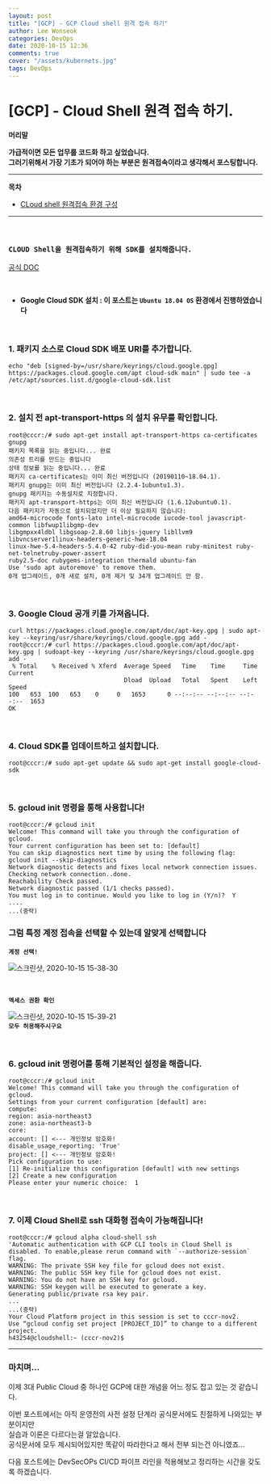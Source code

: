 ```yaml
---
layout: post
title: "[GCP] - GCP Cloud shell 원격 접속 하기"
author: Lee Wonseok
categories: DevOps
date: 2020-10-15 12:36
comments: true
cover: "/assets/kubernets.jpg"
tags: DevOps
---
```




#  [GCP] - Cloud Shell 원격 접속 하기.


**머리말**  

**가급적이면 모든 업무를 코드화 하고 싶었습니다.**  
**그러기위해서 가장 기초가 되어야 하는 부분은 원격접속이라고 생각해서 포스팅합니다.**

---


**목차**


- [CLoud shell 원격접속 환경 구성](#a1)


---



<br/>

### **``CLOUD Shell을 원격접속하기 위해 SDK를 설치해줍니다.``** <a name="a1"></a>

[공식 DOC](https://cloud.google.com/sdk/docs/downloads-apt-get?hl=ko)

<br/>

* **Google Cloud SDK 설치 : 이 포스트는 ``Ubuntu 18.04 OS`` 환경에서 진행하였습니다**


<br/>

### **1. 패키지 소스로 Cloud SDK 배포 URI를 추가합니다.**


```
echo "deb [signed-by=/usr/share/keyrings/cloud.google.gpg] https://packages.cloud.google.com/apt cloud-sdk main" | sudo tee -a /etc/apt/sources.list.d/google-cloud-sdk.list
```

<br/>

###  **2. 설치 전 apt-transport-https 의 설치 유무를 확인합니다.**



```
root@cccr:/# sudo apt-get install apt-transport-https ca-certificates gnupg
패키지 목록을 읽는 중입니다... 완료
의존성 트리를 만드는 중입니다       
상태 정보를 읽는 중입니다... 완료
패키지 ca-certificates는 이미 최신 버전입니다 (20190110~18.04.1).
패키지 gnupg는 이미 최신 버전입니다 (2.2.4-1ubuntu1.3).
gnupg 패키지는 수동설치로 지정합니다.
패키지 apt-transport-https는 이미 최신 버전입니다 (1.6.12ubuntu0.1).
다음 패키지가 자동으로 설치되었지만 더 이상 필요하지 않습니다:
amd64-microcode fonts-lato intel-microcode iucode-tool javascript-common libfwup1libgmp-dev
libgmpxx4ldbl libgsoap-2.8.60 libjs-jquery libllvm9 libvncserver1linux-headers-generic-hwe-18.04
linux-hwe-5.4-headers-5.4.0-42 ruby-did-you-mean ruby-minitest ruby-net-telnetruby-power-assert
ruby2.5-doc rubygems-integration thermald ubuntu-fan
Use 'sudo apt autoremove' to remove them.
0개 업그레이드, 0개 새로 설치, 0개 제거 및 34개 업그레이드 안 함.
```
<br/>

### **3. Google Cloud 공개 키를 가져옵니다.**


```
curl https://packages.cloud.google.com/apt/doc/apt-key.gpg | sudo apt-key --keyring/usr/share/keyrings/cloud.google.gpg add -
root@cccr:/# curl https://packages.cloud.google.com/apt/doc/apt-key.gpg | sudoapt-key --keyring /usr/share/keyrings/cloud.google.gpg add -
 % Total    % Received % Xferd  Average Speed   Time    Time     Time  Current
                                Dload  Upload   Total   Spent    Left  Speed
100   653  100   653    0     0   1653      0 --:--:-- --:--:-- --:--:--  1653
OK
```

<br/>

### **4. Cloud SDK를 업데이트하고 설치합니다.**  


```
root@cccr:/# sudo apt-get update && sudo apt-get install google-cloud-sdk
```

<br/>

### **5. gcloud init 명령을 통해 사용합니다!**
```
root@cccr:/# gcloud init
Welcome! This command will take you through the configuration of gcloud.
Your current configuration has been set to: [default]
You can skip diagnostics next time by using the following flag:
gcloud init --skip-diagnostics
Network diagnostic detects and fixes local network connection issues.
Checking network connection..done.                                                                 
Reachability Check passed.
Network diagnostic passed (1/1 checks passed).
You must log in to continue. Would you like to log in (Y/n)?  Y
....
...(중략)
```

### **그럼 특정 계정 접속을 선택할 수 있는데 알맞게 선택합니다**  


**``계정 선택!``**  

![스크린샷, 2020-10-15 15-38-30](https://user-images.githubusercontent.com/69498804/96085929-7c9acf80-0efc-11eb-9f5d-0e592ecf1ba9.png)

<br/>

**``엑세스 권환 확인``**

![스크린샷, 2020-10-15 15-39-21](https://user-images.githubusercontent.com/69498804/96086021-9b00cb00-0efc-11eb-95fa-10e2dea32d93.png)    
    **``모두 허용해주시구요``**

<br/>


### **6. gcloud init 명령어를 통해 기본적인 설정을 해줍니다.**

```
root@cccr:/# gcloud init
Welcome! This command will take you through the configuration of gcloud.
Settings from your current configuration [default] are:
compute:
region: asia-northeast3
zone: asia-northeast3-b
core:
account: [] <--- 개인정보 암호화!
disable_usage_reporting: 'True'
project: [] <--- 개인정보 암호화!
Pick configuration to use:
[1] Re-initialize this configuration [default] with new settings 
[2] Create a new configuration
Please enter your numeric choice:  1
```

<br/>

### **7. 이제 Cloud Shell로 ssh 대화형 접속이 가능해집니다!**

```
root@cccr:/# gcloud alpha cloud-shell ssh
'Automatic authentication with GCP CLI tools in Cloud Shell is disabled. To enable,please rerun command with `--authorize-session` flag.
WARNING: The private SSH key file for gcloud does not exist.
WARNING: The public SSH key file for gcloud does not exist.
WARNING: You do not have an SSH key for gcloud.
WARNING: SSH keygen will be executed to generate a key.
Generating public/private rsa key pair.
...
...(중략)
Your Cloud Platform project in this session is set to cccr-nov2.
Use “gcloud config set project [PROJECT_ID]” to change to a different project.
h43254@cloudshell:~ (cccr-nov2)$ 
```
---

### **마치며…**  

이제 3대 Public Cloud 중 하나인 GCP에 대한 개념을 어느 정도 잡고 있는 것 같습니다.  

이번 포스트에서는 아직 운영전의 사전 설정 단계라 공식문서에도 친절하게 나와있는 부분이지만  
실습과 이론은 다르다는걸 알았습니다.  
공식문서에 모두 제시되어있지만 똑같이 따라한다고 해서 전부 되는건 아니였죠...  

다음 포스트에는 DevSecOPs CI/CD 파이프 라인을 적용해보고 정리하는 시간을 갖도록 하겠습니다.
